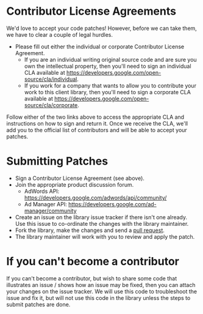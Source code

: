 # Contributor License Agreements

We'd love to accept your code patches! However, before we can take them, we
have to clear a couple of legal hurdles.

- Please fill out either the individual or corporate Contributor License
  Agreement.
  - If you are an individual writing original source code and are sure you
    own the intellectual property, then you'll need to sign an individual CLA
    available at https://developers.google.com/open-source/cla/individual.
  - If you work for a company that wants to allow you to contribute your work
    to this client library, then you'll need to sign a corporate CLA available
    at https://developers.google.com/open-source/cla/corporate.

Follow either of the two links above to access the appropriate CLA and
instructions on how to sign and return it. Once we receive the CLA, we'll
add you to the official list of contributors and will be able to accept
your patches.

# Submitting Patches

- Sign a Contributor License Agreement (see above).
- Join the appropriate product discussion forum.
  - AdWords API: https://developers.google.com/adwords/api/community/
  - Ad Manager API: https://developers.google.com/ad-manager/community
- Create an issue on the library issue tracker if there isn't one already.
  Use this issue to co-ordinate the changes with the library maintainer.
- Fork the library, make the changes and send a
  [pull request](https://help.github.com/articles/using-pull-requests).
- The library maintainer will work with you to review and apply the patch.

# If you can't become a contributor

If you can't become a contributor, but wish to share some code that illustrates
an issue / shows how an issue may be fixed, then you can attach your changes on
the issue tracker. We will use this code to troubleshoot the issue and fix it,
but will not use this code in the library unless the steps to submit patches
are done.
